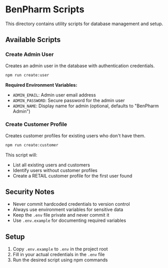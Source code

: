 # BenPharm Scripts

This directory contains utility scripts for database management and setup.

## Available Scripts

### Create Admin User
Creates an admin user in the database with authentication credentials.

```bash
npm run create:user
```

**Required Environment Variables:**
- `ADMIN_EMAIL`: Admin user email address
- `ADMIN_PASSWORD`: Secure password for the admin user  
- `ADMIN_NAME`: Display name for admin (optional, defaults to "BenPharm Admin")

### Create Customer Profile
Creates customer profiles for existing users who don't have them.

```bash
npm run create:customer
```

This script will:
- List all existing users and customers
- Identify users without customer profiles
- Create a RETAIL customer profile for the first user found

## Security Notes

- Never commit hardcoded credentials to version control
- Always use environment variables for sensitive data
- Keep the `.env` file private and never commit it
- Use `.env.example` for documenting required variables

## Setup

1. Copy `.env.example` to `.env` in the project root
2. Fill in your actual credentials in the `.env` file
3. Run the desired script using npm commands
